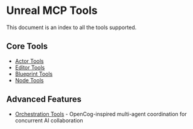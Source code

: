 # Unreal MCP Tools

This document is an index to all the tools supported.

## Core Tools
- [Actor Tools](actor_tools.md)
- [Editor Tools](editor_tools.md)
- [Blueprint Tools](blueprint_tools.md)
- [Node Tools](node_tools.md)

## Advanced Features
- [Orchestration Tools](orchestration_tools.md) - OpenCog-inspired multi-agent coordination for concurrent AI collaboration